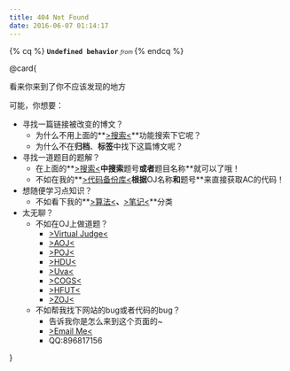 ```yaml
---
title: 404 Not Found
date: 2016-06-07 01:14:17
---
```

{% cq %}
**`Undefined behavior`**
<span style="font-size: 10px">*from <script>document.write(window.location.href)</script>*</span>
{% endcq %}

@card{

看来你来到了你不应该发现的地方

可能，你想要：

* 寻找一篇链接被改变的博文？
  * 为什么不用上面的**[>搜索<](/search/)**功能搜索下它呢？
  * 为什么不在**归档**、**标签**中找下这篇博文呢？
* 寻找一道题目的题解？
  * 在上面的**[>搜索<](/search/)**中搜索**题号**或者**题目名称**就可以了哦！
  * 不如在我的**[>代码备份库<](https://github.com/OhYee/sourcecode.io)**根据**OJ名称**和**题号**来直接获取AC的代码！
* 想随便学习点知识？
  * 不如看下我的**[>算法<](../categories/算法/)**、**[>笔记<](../categories/笔记/)**分类
* 太无聊？
  * 不如在OJ上做道题？
    * [>Virtual Judge<](http://acm.hust.edu.cn/vjudge/toIndex.action)
    * [>AOJ<](http://icpc.ahu.edu.cn/OJ/)
    * [>POJ<](http://poj.org/)
    * [>HDU<](http://acm.hdu.edu.cn/)
    * [>Uva<](https://uva.onlinejudge.org)
    * [>COGS<](http://cojs.tk/cogs/)
    * [>HFUT<](http://acm.hfut.edu.cn/OnlineJudge/)
    * [>ZOJ<](http://acm.zju.edu.cn/onlinejudge/)
  * 不如帮我找下网站的bug或者代码的bug？
    * 告诉我你是怎么来到这个页面的~
    * [>Email Me<](mailto:oyohyee@oyohyee.com)
    * QQ:896817156

}